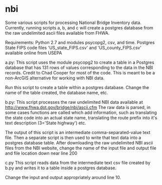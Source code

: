 nbi
===

Some various scripts for processing National Bridge Inventory data. Currently, running
scripts a, b, and c will create a postgres database from the raw undelimited ascii files
available from FHWA.

Requirements:
Python 2.7 and modules psycopg2, csv, and time.
Postgres
State FIPS code files 'US_state_FIPS.csv' and 'US_county_FIPS.csv' available online from USEPA

a.py:
This script uses the module psycopg2 to create a table in a Postgres database
that has 131 rows of values corresponding 
to the data in the NBI records.
Credit to Chad Cooper for most of the code.  This is meant to be a non-ArcGIS
alternative for working with NBI data. 

Run this script to create a table within a postgres database. Change the name of the
table created, the database name, etc.

b.py:
This script processes the raw undelimited NBI data available at http://www.fhwa.dot.gov/bridge/nbi/ascii.cfm
The raw data is parsed, in some cases functions are called which add information, such as translating the state
code into an actual state name, translating the route prefix into it's text description (3='State highway')
etc.

The output of this script is an intermediate comma-separated-value text file. Then a separate script is then used to 
write that text data into a postgres database table.
After downloading the raw undelimited NBI ascii files from the NBI website, change the name of the input 
file and output file and file location down near line 200

c.py
This script reads data from the intermediate text csv file created by b.py
and writes it to a table inside a postgres database.

Change the input and output appropriately around line 10.

